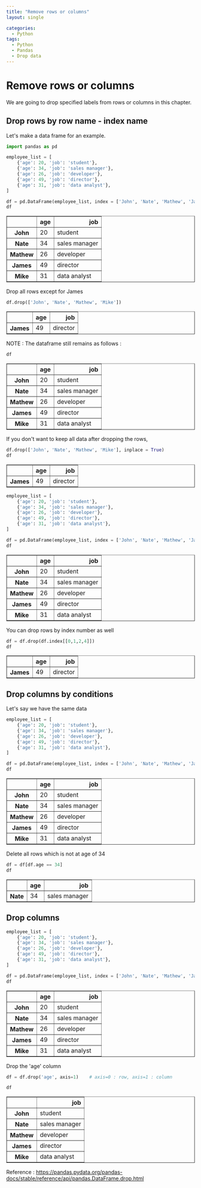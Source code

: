 ```yaml
---
title: "Remove rows or columns"
layout: single

categories:
  - Python
tags:
  - Python
  - Pandas
  - Drop data
---
```



# Remove rows or columns

We are going to drop specified labels from rows or columns in this chapter.

## Drop rows by row name - index name

Let's make a data frame for an example.


```python
import pandas as pd

employee_list = [
    {'age': 20, 'job': 'student'},
    {'age': 34, 'job': 'sales manager'},
    {'age': 26, 'job': 'developer'},
    {'age': 49, 'job': 'director'},
    {'age': 31, 'job': 'data analyst'},
]

df = pd.DataFrame(employee_list, index = ['John', 'Nate', 'Mathew', 'James', 'Mike'])
df
```




<div>
<style scoped>
    .dataframe tbody tr th:only-of-type {
        vertical-align: middle;
    }

    .dataframe tbody tr th {
        vertical-align: top;
    }

    .dataframe thead th {
        text-align: right;
    }
</style>
<table border="1" class="dataframe">
  <thead>
    <tr style="text-align: right;">
      <th></th>
      <th>age</th>
      <th>job</th>
    </tr>
  </thead>
  <tbody>
    <tr>
      <th>John</th>
      <td>20</td>
      <td>student</td>
    </tr>
    <tr>
      <th>Nate</th>
      <td>34</td>
      <td>sales manager</td>
    </tr>
    <tr>
      <th>Mathew</th>
      <td>26</td>
      <td>developer</td>
    </tr>
    <tr>
      <th>James</th>
      <td>49</td>
      <td>director</td>
    </tr>
    <tr>
      <th>Mike</th>
      <td>31</td>
      <td>data analyst</td>
    </tr>
  </tbody>
</table>
</div>



Drop all rows except for James


```python
df.drop(['John', 'Nate', 'Mathew', 'Mike'])
```




<div>
<style scoped>
    .dataframe tbody tr th:only-of-type {
        vertical-align: middle;
    }

    .dataframe tbody tr th {
        vertical-align: top;
    }

    .dataframe thead th {
        text-align: right;
    }
</style>
<table border="1" class="dataframe">
  <thead>
    <tr style="text-align: right;">
      <th></th>
      <th>age</th>
      <th>job</th>
    </tr>
  </thead>
  <tbody>
    <tr>
      <th>James</th>
      <td>49</td>
      <td>director</td>
    </tr>
  </tbody>
</table>
</div>



NOTE : The dataframe still remains as follows :


```python
df
```




<div>
<style scoped>
    .dataframe tbody tr th:only-of-type {
        vertical-align: middle;
    }

    .dataframe tbody tr th {
        vertical-align: top;
    }

    .dataframe thead th {
        text-align: right;
    }
</style>
<table border="1" class="dataframe">
  <thead>
    <tr style="text-align: right;">
      <th></th>
      <th>age</th>
      <th>job</th>
    </tr>
  </thead>
  <tbody>
    <tr>
      <th>John</th>
      <td>20</td>
      <td>student</td>
    </tr>
    <tr>
      <th>Nate</th>
      <td>34</td>
      <td>sales manager</td>
    </tr>
    <tr>
      <th>Mathew</th>
      <td>26</td>
      <td>developer</td>
    </tr>
    <tr>
      <th>James</th>
      <td>49</td>
      <td>director</td>
    </tr>
    <tr>
      <th>Mike</th>
      <td>31</td>
      <td>data analyst</td>
    </tr>
  </tbody>
</table>
</div>



If you don't want to keep all data after dropping the rows,


```python
df.drop(['John', 'Nate', 'Mathew', 'Mike'], inplace = True)
df
```




<div>
<style scoped>
    .dataframe tbody tr th:only-of-type {
        vertical-align: middle;
    }

    .dataframe tbody tr th {
        vertical-align: top;
    }

    .dataframe thead th {
        text-align: right;
    }
</style>
<table border="1" class="dataframe">
  <thead>
    <tr style="text-align: right;">
      <th></th>
      <th>age</th>
      <th>job</th>
    </tr>
  </thead>
  <tbody>
    <tr>
      <th>James</th>
      <td>49</td>
      <td>director</td>
    </tr>
  </tbody>
</table>
</div>




```python
employee_list = [
    {'age': 20, 'job': 'student'},
    {'age': 34, 'job': 'sales manager'},
    {'age': 26, 'job': 'developer'},
    {'age': 49, 'job': 'director'},
    {'age': 31, 'job': 'data analyst'},
]

df = pd.DataFrame(employee_list, index = ['John', 'Nate', 'Mathew', 'James', 'Mike'])
df
```




<div>
<style scoped>
    .dataframe tbody tr th:only-of-type {
        vertical-align: middle;
    }

    .dataframe tbody tr th {
        vertical-align: top;
    }

    .dataframe thead th {
        text-align: right;
    }
</style>
<table border="1" class="dataframe">
  <thead>
    <tr style="text-align: right;">
      <th></th>
      <th>age</th>
      <th>job</th>
    </tr>
  </thead>
  <tbody>
    <tr>
      <th>John</th>
      <td>20</td>
      <td>student</td>
    </tr>
    <tr>
      <th>Nate</th>
      <td>34</td>
      <td>sales manager</td>
    </tr>
    <tr>
      <th>Mathew</th>
      <td>26</td>
      <td>developer</td>
    </tr>
    <tr>
      <th>James</th>
      <td>49</td>
      <td>director</td>
    </tr>
    <tr>
      <th>Mike</th>
      <td>31</td>
      <td>data analyst</td>
    </tr>
  </tbody>
</table>
</div>



You can drop rows by index number as well


```python
df = df.drop(df.index[[0,1,2,4]])
df
```




<div>
<style scoped>
    .dataframe tbody tr th:only-of-type {
        vertical-align: middle;
    }

    .dataframe tbody tr th {
        vertical-align: top;
    }

    .dataframe thead th {
        text-align: right;
    }
</style>
<table border="1" class="dataframe">
  <thead>
    <tr style="text-align: right;">
      <th></th>
      <th>age</th>
      <th>job</th>
    </tr>
  </thead>
  <tbody>
    <tr>
      <th>James</th>
      <td>49</td>
      <td>director</td>
    </tr>
  </tbody>
</table>
</div>



## Drop columns by conditions

Let's say we have the same data


```python
employee_list = [
    {'age': 20, 'job': 'student'},
    {'age': 34, 'job': 'sales manager'},
    {'age': 26, 'job': 'developer'},
    {'age': 49, 'job': 'director'},
    {'age': 31, 'job': 'data analyst'},
]

df = pd.DataFrame(employee_list, index = ['John', 'Nate', 'Mathew', 'James', 'Mike'])
df
```




<div>
<style scoped>
    .dataframe tbody tr th:only-of-type {
        vertical-align: middle;
    }

    .dataframe tbody tr th {
        vertical-align: top;
    }

    .dataframe thead th {
        text-align: right;
    }
</style>
<table border="1" class="dataframe">
  <thead>
    <tr style="text-align: right;">
      <th></th>
      <th>age</th>
      <th>job</th>
    </tr>
  </thead>
  <tbody>
    <tr>
      <th>John</th>
      <td>20</td>
      <td>student</td>
    </tr>
    <tr>
      <th>Nate</th>
      <td>34</td>
      <td>sales manager</td>
    </tr>
    <tr>
      <th>Mathew</th>
      <td>26</td>
      <td>developer</td>
    </tr>
    <tr>
      <th>James</th>
      <td>49</td>
      <td>director</td>
    </tr>
    <tr>
      <th>Mike</th>
      <td>31</td>
      <td>data analyst</td>
    </tr>
  </tbody>
</table>
</div>



Delete all rows which is not at age of 34


```python
df = df[df.age == 34]
df
```




<div>
<style scoped>
    .dataframe tbody tr th:only-of-type {
        vertical-align: middle;
    }

    .dataframe tbody tr th {
        vertical-align: top;
    }

    .dataframe thead th {
        text-align: right;
    }
</style>
<table border="1" class="dataframe">
  <thead>
    <tr style="text-align: right;">
      <th></th>
      <th>age</th>
      <th>job</th>
    </tr>
  </thead>
  <tbody>
    <tr>
      <th>Nate</th>
      <td>34</td>
      <td>sales manager</td>
    </tr>
  </tbody>
</table>
</div>



## Drop columns


```python
employee_list = [
    {'age': 20, 'job': 'student'},
    {'age': 34, 'job': 'sales manager'},
    {'age': 26, 'job': 'developer'},
    {'age': 49, 'job': 'director'},
    {'age': 31, 'job': 'data analyst'},
]

df = pd.DataFrame(employee_list, index = ['John', 'Nate', 'Mathew', 'James', 'Mike'])
df
```




<div>
<style scoped>
    .dataframe tbody tr th:only-of-type {
        vertical-align: middle;
    }

    .dataframe tbody tr th {
        vertical-align: top;
    }

    .dataframe thead th {
        text-align: right;
    }
</style>
<table border="1" class="dataframe">
  <thead>
    <tr style="text-align: right;">
      <th></th>
      <th>age</th>
      <th>job</th>
    </tr>
  </thead>
  <tbody>
    <tr>
      <th>John</th>
      <td>20</td>
      <td>student</td>
    </tr>
    <tr>
      <th>Nate</th>
      <td>34</td>
      <td>sales manager</td>
    </tr>
    <tr>
      <th>Mathew</th>
      <td>26</td>
      <td>developer</td>
    </tr>
    <tr>
      <th>James</th>
      <td>49</td>
      <td>director</td>
    </tr>
    <tr>
      <th>Mike</th>
      <td>31</td>
      <td>data analyst</td>
    </tr>
  </tbody>
</table>
</div>



Drop the 'age' column


```python
df = df.drop('age', axis=1)    # axis=0 : row, axis=1 : column
```


```python
df
```




<div>
<style scoped>
    .dataframe tbody tr th:only-of-type {
        vertical-align: middle;
    }

    .dataframe tbody tr th {
        vertical-align: top;
    }

    .dataframe thead th {
        text-align: right;
    }
</style>
<table border="1" class="dataframe">
  <thead>
    <tr style="text-align: right;">
      <th></th>
      <th>job</th>
    </tr>
  </thead>
  <tbody>
    <tr>
      <th>John</th>
      <td>student</td>
    </tr>
    <tr>
      <th>Nate</th>
      <td>sales manager</td>
    </tr>
    <tr>
      <th>Mathew</th>
      <td>developer</td>
    </tr>
    <tr>
      <th>James</th>
      <td>director</td>
    </tr>
    <tr>
      <th>Mike</th>
      <td>data analyst</td>
    </tr>
  </tbody>
</table>
</div>



Reference : https://pandas.pydata.org/pandas-docs/stable/reference/api/pandas.DataFrame.drop.html


```python

```
